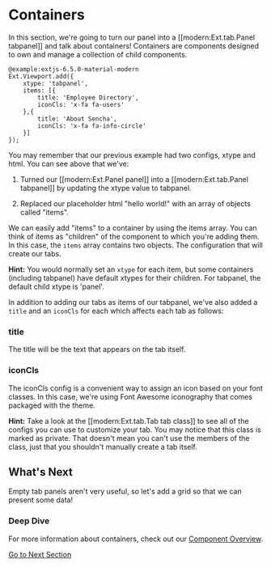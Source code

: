 # Containers

In this section, we're going to turn our panel into a [[modern:Ext.tab.Panel tabpanel]] and talk about containers! Containers are components 
designed to own and manage a collection of child components.

    @example:extjs-6.5.0-material-modern
    Ext.Viewport.add({
        xtype: 'tabpanel',
        items: [{
            title: 'Employee Directory',
            iconCls: 'x-fa fa-users'                
        },{
            title: 'About Sencha',
            iconCls: 'x-fa fa-info-circle'
        }]
    });

You may remember that our previous example had two configs, xtype and html.  You can see above that we've:

1. Turned our [[modern:Ext.Panel panel]] into a [[modern:Ext.tab.Panel tabpanel]] by updating the xtype value to tabpanel.

2. Replaced our placeholder html "hello world!" with an array of objects called "items".

We can easily add "items" to a container by using the items array. You can think of items as "children" of the component 
to which you're adding them. In this case, the `items` array contains two objects.  The configuration that will create 
our tabs.

**Hint:** You would normally set an `xtype` for each item, but some containers (including tabpanel) have default 
xtypes for their children. For tabpanel, the default child xtype is 'panel'.

In addition to adding our tabs as items of our tabpanel, we've also added a `title` and an `iconCls` for each which 
affects each tab as follows: 

### title

The title will be the text that appears on the tab itself.

### iconCls

The iconCls config is a convenient way to assign an icon based on your font classes. In this case, we're using Font 
Awesome iconography that comes packaged with the theme.

**Hint:** Take a look at the [[modern:Ext.tab.Tab tab class]] to see all of the configs you can use to customize your 
tab. You may notice that this class is marked as private. That doesn't mean you can't use the members of the class, just 
that you shouldn't manually create a tab itself.

## What's Next

Empty tab panels aren't very useful, so let's add a grid so that we can present some data!

### Deep Dive

For more information about containers, check out our [Component Overview](../core_concepts/components.html).

[Go to Next Section](./presenting_data.html)

